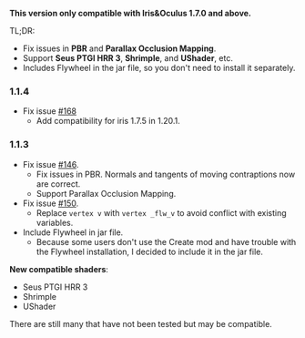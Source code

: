 **This version only compatible with Iris&Oculus 1.7.0 and above.**

TL;DR: 
- Fix issues in **PBR** and **Parallax Occlusion Mapping**.
- Support **Seus PTGI HRR 3**, **Shrimple**, and **UShader**, etc.
- Includes Flywheel in the jar file, so you don't need to install it separately.

### 1.1.4
- Fix issue [#168](https://github.com/leon-o/iris-flw-compat/issues/168)
  - Add compatibility for iris 1.7.5 in 1.20.1.

### 1.1.3
- Fix issue [#146](https://github.com/leon-o/iris-flw-compat/issues/146).
  - Fix issues in PBR. Normals and tangents of moving contraptions now are correct.
  - Support Parallax Occlusion Mapping.
- Fix issue [#150](https://github.com/leon-o/iris-flw-compat/issues/150).
  - Replace `vertex v` with `vertex _flw_v` to avoid conflict with existing variables.
- Include Flywheel in jar file.
  - Because some users don't use the Create mod and have trouble with the Flywheel installation, I decided to include it in the jar file.

**New compatible shaders**:
- Seus PTGI HRR 3
- Shrimple
- UShader

There are still many that have not been tested but may be compatible.
